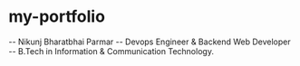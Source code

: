 # my-portfolio

-- Nikunj Bharatbhai Parmar
-- Devops Engineer & Backend Web Developer
-- B.Tech in Information & Communication Technology.

